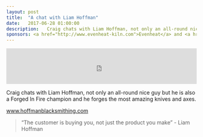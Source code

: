 ```yaml
---
layout: post
title:  "A chat with Liam Hoffman"
date:   2017-06-28 01:00:00
description:   Craig chats with Liam Hoffman, not only an all-round nice guy but he is also a Forged In Fire champion and he forges the most amazing knives and axes.
sponsors: <a href="http://www.evenheat-kiln.com">Evenheat</a> and <a href="http://www.tormek.com">Tormek</a>
---
```



<iframe frameborder='0' height='94px' scrolling='no' seamless src='https://simplecast.com/e/74614?style=medium-light' width='100%'></iframe>

Craig chats with Liam Hoffman, not only an all-round nice guy but he is also a Forged In Fire champion and he forges the most amazing knives and axes.

 <a href="https://www.hoffmanblacksmithing.com" target="_blank">www.hoffmanblacksmithing.com</a> 

<blockquote class="largeQuote">“The customer is buying you, not just the product you make” - Liam Hoffman</blockquote>




